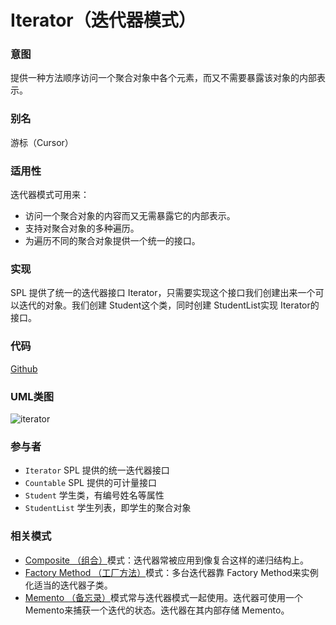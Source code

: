 # Iterator（迭代器模式）

### 意图
提供一种方法顺序访问一个聚合对象中各个元素，而又不需要暴露该对象的内部表示。

### 别名
游标（Cursor）

### 适用性
迭代器模式可用来：
* 访问一个聚合对象的内容而又无需暴露它的内部表示。
* 支持对聚合对象的多种遍历。
* 为遍历不同的聚合对象提供一个统一的接口。

### 实现
SPL 提供了统一的迭代器接口 Iterator，只需要实现这个接口我们创建出来一个可以迭代的对象。我们创建 Student这个类，同时创建 StudentList实现 Iterator的接口。

### 代码
[Github](https://github.com/alitain/design-pattern/tree/master/src/Behavioral/Iterator)

### UML类图
![iterator](http://static.alitain.tech/dp_iterator.png)

### 参与者
* `Iterator` SPL 提供的统一迭代器接口
* `Countable` SPL 提供的可计量接口
* `Student` 学生类，有编号姓名等属性
* `StudentList` 学生列表，即学生的聚合对象

### 相关模式
* [Composite （组合）](https://github.com/alitain/design-pattern/blob/master/docs/structural/composite.md)模式：迭代器常被应用到像复合这样的递归结构上。
* [Factory Method （工厂方法）](https://github.com/alitain/design-pattern/blob/master/docs/creational/factory_method.md)模式：多台迭代器靠 Factory Method来实例化适当的迭代器子类。
* [Memento （备忘录）](https://github.com/alitain/design-pattern/blob/master/docs/behavioral/memento.md)模式常与迭代器模式一起使用。迭代器可使用一个 Memento来捕获一个迭代的状态。迭代器在其内部存储 Memento。